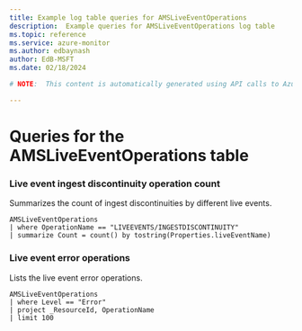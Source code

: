 ```yaml
---
title: Example log table queries for AMSLiveEventOperations
description:  Example queries for AMSLiveEventOperations log table
ms.topic: reference
ms.service: azure-monitor
ms.author: edbaynash
author: EdB-MSFT
ms.date: 02/18/2024

# NOTE:  This content is automatically generated using API calls to Azure. Any edits made on these files will be overwritten in the next run of the script. 

---
```


# Queries for the AMSLiveEventOperations table


### Live event ingest discontinuity operation count  


Summarizes the count of ingest discontinuities by different live events.  

```query
AMSLiveEventOperations
| where OperationName == "LIVEEVENTS/INGESTDISCONTINUITY"
| summarize Count = count() by tostring(Properties.liveEventName)
```



### Live event error operations  


Lists the live event error operations.  

```query
AMSLiveEventOperations
| where Level == "Error"
| project _ResourceId, OperationName
| limit 100
```

